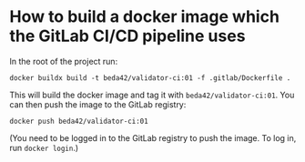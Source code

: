 # How to build a docker image which the GitLab CI/CD pipeline uses

In the root of the project run:

    docker buildx build -t beda42/validator-ci:01 -f .gitlab/Dockerfile .

This will build the docker image and tag it with `beda42/validator-ci:01`.
You can then push the image to the GitLab registry:

    docker push beda42/validator-ci:01

(You need to be logged in to the GitLab registry to push the image. To log in, run `docker login`.)

